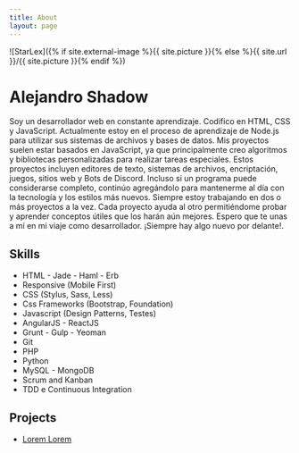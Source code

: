 ```yaml
---
title: About
layout: page
---
```

![StarLex]({% if site.external-image %}{{ site.picture }}{% else %}{{ site.url }}/{{ site.picture }}{% endif %})

# Alejandro Shadow

<p>Soy un desarrollador web en constante aprendizaje. Codifico en HTML, CSS y JavaScript. Actualmente estoy en el proceso de aprendizaje de Node.js para utilizar sus sistemas de archivos y bases de datos. Mis proyectos suelen estar basados ​​en JavaScript, ya que principalmente creo algoritmos y bibliotecas personalizadas para realizar tareas especiales. Estos proyectos incluyen editores de texto, sistemas de archivos, encriptación, juegos, sitios web y Bots de Discord. Incluso si un programa puede considerarse completo, continúo agregándolo para mantenerme al día con la tecnología y los estilos más nuevos. Siempre estoy trabajando en dos o más proyectos a la vez. Cada proyecto ayuda al otro permitiéndome probar y aprender conceptos útiles que los harán aún mejores. Espero que te unas a mí en mi viaje como desarrollador. ¡Siempre hay algo nuevo por delante!.</p>

<h2>Skills</h2>

<ul class="skill-list">
	<li>HTML - Jade - Haml - Erb</li>
	<li>Responsive (Mobile First)</li>
	<li>CSS (Stylus, Sass, Less)</li>
	<li>Css Frameworks (Bootstrap, Foundation)</li>
	<li>Javascript (Design Patterns, Testes)</li>
	<li>AngularJS - ReactJS</li>
	<li>Grunt - Gulp - Yeoman</li>
	<li>Git</li>
	<li>PHP</li>
	<li>Python</li>
	<li>MySQL - MongoDB</li>
	<li>Scrum and Kanban</li>
	<li>TDD e Continuous Integration</li>
</ul>

<h2>Projects</h2>

<ul>
	<li><a href="https://github.com/">Lorem Lorem</a></li>
	
</ul>
